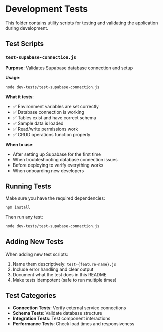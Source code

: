# Development Tests

This folder contains utility scripts for testing and validating the application during development.

## Test Scripts

### `test-supabase-connection.js`
**Purpose**: Validates Supabase database connection and setup

**Usage**:
```bash
node dev-tests/test-supabase-connection.js
```

**What it tests**:
- ✅ Environment variables are set correctly
- ✅ Database connection is working
- ✅ Tables exist and have correct schema
- ✅ Sample data is loaded
- ✅ Read/write permissions work
- ✅ CRUD operations function properly

**When to use**:
- After setting up Supabase for the first time
- When troubleshooting database connection issues
- Before deploying to verify everything works
- When onboarding new developers

## Running Tests

Make sure you have the required dependencies:
```bash
npm install
```

Then run any test:
```bash
node dev-tests/test-supabase-connection.js
```

## Adding New Tests

When adding new test scripts:
1. Name them descriptively: `test-{feature-name}.js`
2. Include error handling and clear output
3. Document what the test does in this README
4. Make tests idempotent (safe to run multiple times)

## Test Categories

- **Connection Tests**: Verify external service connections
- **Schema Tests**: Validate database structure
- **Integration Tests**: Test component interactions
- **Performance Tests**: Check load times and responsiveness
